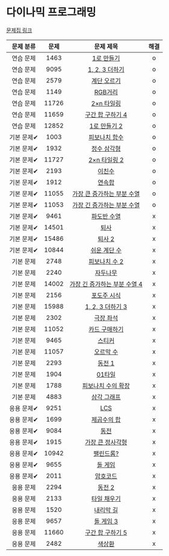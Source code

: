 # 다이나믹 프로그래밍

[문제집 링크](https://www.acmicpc.net/workbook/view/7319)

| 문제 분류 | 문제 | 문제 제목 | 해결 |
| :--: | :--: | :--: | :--: |
| 연습 문제 | 1463 | [1로 만들기](https://www.acmicpc.net/problem/1463) | o |
| 연습 문제 | 9095 | [1, 2, 3 더하기](https://www.acmicpc.net/problem/9095) | o |
| 연습 문제 | 2579 | [계단 오르기](https://www.acmicpc.net/problem/2579) | o |
| 연습 문제 | 1149 | [RGB거리](https://www.acmicpc.net/problem/1149) | o |
| 연습 문제 | 11726 | [2×n 타일링](https://www.acmicpc.net/problem/11726) | o |
| 연습 문제 | 11659 | [구간 합 구하기 4](https://www.acmicpc.net/problem/11659) | o |
| 연습 문제 | 12852 | [1로 만들기 2](https://www.acmicpc.net/problem/12852) | o |
| 기본 문제✔ | 1003 | [피보나치 함수](https://www.acmicpc.net/problem/1003) | o |
| 기본 문제✔ | 1932 | [정수 삼각형](https://www.acmicpc.net/problem/1932) | o |
| 기본 문제✔ | 11727 | [2×n 타일링 2](https://www.acmicpc.net/problem/11727) | o |
| 기본 문제✔ | 2193 | [이친수](https://www.acmicpc.net/problem/2193) | o |
| 기본 문제✔ | 1912 | [연속합](https://www.acmicpc.net/problem/1912) | o |
| 기본 문제✔ | 11055 | [가장 큰 증가하는 부분 수열](https://www.acmicpc.net/problem/11055) | o |
| 기본 문제✔ | 11053 | [가장 긴 증가하는 부분 수열](https://www.acmicpc.net/problem/11053) | o |
| 기본 문제✔ | 9461 | [파도반 수열](https://www.acmicpc.net/problem/9461) | x |
| 기본 문제✔ | 14501 | [퇴사](https://www.acmicpc.net/problem/14501) | x |
| 기본 문제✔ | 15486 | [퇴사 2](https://www.acmicpc.net/problem/15486) | x |
| 기본 문제✔ | 10844 | [쉬운 계단 수](https://www.acmicpc.net/problem/10844) | x |
| 기본 문제 | 2748 | [피보나치 수 2](https://www.acmicpc.net/problem/2748) | x |
| 기본 문제 | 2240 | [자두나무](https://www.acmicpc.net/problem/2240) | x |
| 기본 문제 | 14002 | [가장 긴 증가하는 부분 수열 4](https://www.acmicpc.net/problem/14002) | x |
| 기본 문제 | 2156 | [포도주 시식](https://www.acmicpc.net/problem/2156) | x |
| 기본 문제 | 15988 | [1, 2, 3 더하기 3](https://www.acmicpc.net/problem/15988) | x |
| 기본 문제 | 2302 | [극장 좌석](https://www.acmicpc.net/problem/2302) | x |
| 기본 문제 | 11052 | [카드 구매하기](https://www.acmicpc.net/problem/11052) | x |
| 기본 문제 | 9465 | [스티커](https://www.acmicpc.net/problem/9465) | x |
| 기본 문제 | 11057 | [오르막 수](https://www.acmicpc.net/problem/11057) | x |
| 기본 문제 | 2293 | [동전 1](https://www.acmicpc.net/problem/2293) | x |
| 기본 문제 | 1904 | [01타일](https://www.acmicpc.net/problem/1904) | x |
| 기본 문제 | 1788 | [피보나치 수의 확장](https://www.acmicpc.net/problem/1788) | x |
| 기본 문제 | 4883 | [삼각 그래프](https://www.acmicpc.net/problem/4883) | x |
| 응용 문제✔ | 9251 | [LCS](https://www.acmicpc.net/problem/9251) | x |
| 응용 문제✔ | 1699 | [제곱수의 합](https://www.acmicpc.net/problem/1699) | x |
| 응용 문제✔ | 9084 | [동전](https://www.acmicpc.net/problem/9084) | x |
| 응용 문제✔ | 1915 | [가장 큰 정사각형](https://www.acmicpc.net/problem/1915) | x |
| 응용 문제✔ | 10942 | [팰린드롬?](https://www.acmicpc.net/problem/10942) | x |
| 응용 문제✔ | 9655 | [돌 게임](https://www.acmicpc.net/problem/9655) | x |
| 응용 문제✔ | 2011 | [암호코드](https://www.acmicpc.net/problem/2011) | x |
| 응용 문제 | 2294 | [동전 2](https://www.acmicpc.net/problem/2294) | x |
| 응용 문제 | 2133 | [타일 채우기](https://www.acmicpc.net/problem/2133) | x |
| 응용 문제 | 1520 | [내리막 길](https://www.acmicpc.net/problem/1520) | x |
| 응용 문제 | 9657 | [돌 게임 3](https://www.acmicpc.net/problem/9657) | x |
| 응용 문제 | 11660 | [구간 합 구하기 5](https://www.acmicpc.net/problem/11660) | x |
| 응용 문제 | 2482 | [색상환](https://www.acmicpc.net/problem/2482) | x |
